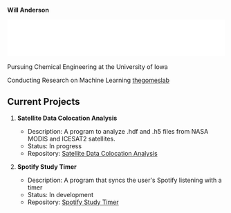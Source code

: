**Will Anderson**


![](https://github.com/wndrsn1/wndrsn1/blob/main/Scroll%20Title.gif)

Pursuing Chemical Engineering at the University of Iowa

Conducting Research on Machine Learning [thegomeslab](https://github.com/thegomeslab)

## Current Projects

1. **Satellite Data Colocation Analysis**
   - Description: A program to analyze .hdf and .h5 files from NASA MODIS and ICESAT2 satellites.
   - Status: In progress
   - Repository: [Satellite Data Colocation Analysis](https://github.com/wndrsn1/MODIS-ICESAT2-Satellite-Data)

2. **Spotify Study Timer**
   - Description: A program that syncs the user's Spotify listening with a timer
   - Status: In development
   - Repository: [Spotify Study Timer](https://github.com/wndrsn1/Sync-Spotify-to-Timer)



